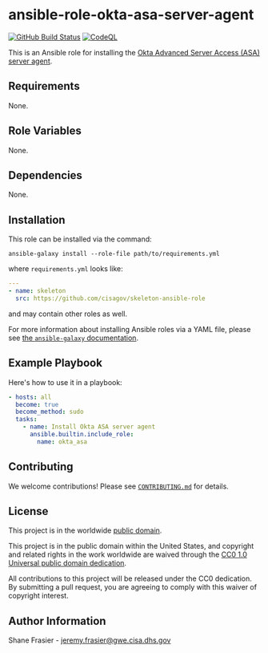 # ansible-role-okta-asa-server-agent #

[![GitHub Build Status](https://github.com/cisagov/ansible-role-okta-asa-server-agent/workflows/build/badge.svg)](https://github.com/cisagov/ansible-role-okta-asa-server-agent/actions)
[![CodeQL](https://github.com/cisagov/ansible-role-okta-asa-server-agent/workflows/CodeQL/badge.svg)](https://github.com/cisagov/ansible-role-okta-asa-server-agent/actions/workflows/codeql-analysis.yml)

This is an Ansible role for installing the [Okta Advanced Server
Access (ASA) server
agent](https://help.okta.com/asa/en-us/Content/Topics/Adv_Server_Access/docs/sftd.htm).

## Requirements ##

None.

## Role Variables ##

None.

<!--
| Variable | Description | Default | Required |
|----------|-------------|---------|----------|
| optional_variable | Describe its purpose. | `default_value` | No |
| required_variable | Describe its purpose. | n/a | Yes |
-->

## Dependencies ##

None.

## Installation ##

This role can be installed via the command:

```console
ansible-galaxy install --role-file path/to/requirements.yml
```

where `requirements.yml` looks like:

```yaml
---
- name: skeleton
  src: https://github.com/cisagov/skeleton-ansible-role
```

and may contain other roles as well.

For more information about installing Ansible roles via a YAML file,
please see [the `ansible-galaxy`
documentation](https://docs.ansible.com/ansible/latest/galaxy/user_guide.html#installing-multiple-roles-from-a-file).

## Example Playbook ##

Here's how to use it in a playbook:

```yaml
- hosts: all
  become: true
  become_method: sudo
  tasks:
    - name: Install Okta ASA server agent
      ansible.builtin.include_role:
        name: okta_asa
```

## Contributing ##

We welcome contributions!  Please see [`CONTRIBUTING.md`](CONTRIBUTING.md) for
details.

## License ##

This project is in the worldwide [public domain](LICENSE).

This project is in the public domain within the United States, and
copyright and related rights in the work worldwide are waived through
the [CC0 1.0 Universal public domain
dedication](https://creativecommons.org/publicdomain/zero/1.0/).

All contributions to this project will be released under the CC0
dedication. By submitting a pull request, you are agreeing to comply
with this waiver of copyright interest.

## Author Information ##

Shane Frasier - <jeremy.frasier@gwe.cisa.dhs.gov>
